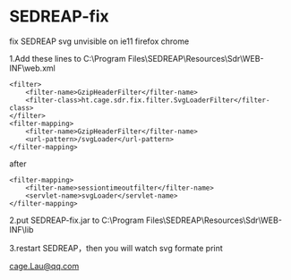 # SEDREAP-fix
fix SEDREAP svg unvisible on ie11 firefox chrome

1.Add these lines to C:\Program Files\SEDREAP\Resources\Sdr\WEB-INF\web.xml

	<filter>
		<filter-name>GzipHeaderFilter</filter-name>
		<filter-class>ht.cage.sdr.fix.filter.SvgLoaderFilter</filter-class>
	</filter>
	<filter-mapping>
		<filter-name>GzipHeaderFilter</filter-name>
		<url-pattern>/svgLoader</url-pattern>
	</filter-mapping>
after


	<filter-mapping>
		<filter-name>sessiontimeoutfilter</filter-name>
		<servlet-name>svgLoader</servlet-name>
	</filter-mapping>
  
  
2.put SEDREAP-fix.jar to C:\Program Files\SEDREAP\Resources\Sdr\WEB-INF\lib

3.restart SEDREAP，then you will watch svg formate print


cage.Lau@qq.com
